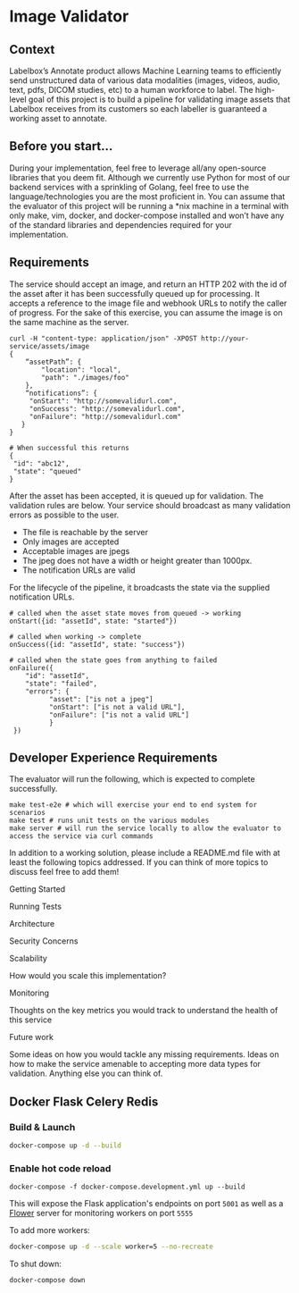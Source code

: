 # Image Validator

## Context

Labelbox’s Annotate product allows Machine Learning teams to efficiently send unstructured data of various data modalities (images, videos, audio, text, pdfs, DICOM studies, etc) to a human workforce to label.
The high-level goal of this project is to build a pipeline for validating image assets that Labelbox receives from its customers so each labeller is guaranteed a working asset to annotate.


## Before you start…

During your implementation, feel free to leverage all/any open-source libraries that you deem fit. 
Although we currently use Python for most of our backend services with a sprinkling of Golang, feel free to use the language/technologies you are the most proficient in. 
You can assume that the evaluator of this project will be running a  *nix machine in a terminal with only make, vim, docker, and docker-compose installed and won’t have any of the standard libraries and dependencies required for your implementation. 

## Requirements

The service should accept an image, and return an HTTP 202 with the id of the asset after it has been successfully queued up for processing.
It accepts a reference to the image file and webhook URLs to notify the caller of progress.
For the sake of this exercise, you can assume the image is on the same machine as the server.

```
curl -H "content-type: application/json" -XPOST http://your-service/assets/image 
{
    “assetPath”: { 
        "location": "local",
        "path": "./images/foo"
    },
    “notifications”: {
     "onStart": "http://somevalidurl.com",
     "onSuccess": "http://somevalidurl.com",
     "onFailure": "http://somevalidurl.com"
   }
}

# When successful this returns
{
 "id": "abc12",
 "state": "queued"
}
```

After the asset has been accepted, it is queued up for validation.
The validation rules are below.
Your service should broadcast as many validation errors as possible to the user.

- The file is reachable by the server
- Only images are accepted
- Acceptable images are jpegs
- The jpeg does not have a width or height greater than 1000px.
- The notification URLs are valid

For the lifecycle of the pipeline, it broadcasts the state via the supplied notification URLs.

```
# called when the asset state moves from queued -> working
onStart({id: "assetId", state: "started"}) 

# called when working -> complete
onSuccess({id: "assetId", state: "success"})

# called when the state goes from anything to failed
onFailure({  
    "id": "assetId",
    "state": "failed",
    "errors": {
          "asset": ["is not a jpeg"]
          "onStart": ["is not a valid URL"],
          "onFailure": ["is not a valid URL"]
          }
 })
```

## Developer Experience Requirements

The evaluator will run the following, which is expected to complete successfully.

```
make test-e2e # which will exercise your end to end system for scenarios
make test # runs unit tests on the various modules
make server # will run the service locally to allow the evaluator to access the service via curl commands
```

In addition to a working solution, please include a README.md file with at least the following topics addressed.
If you can think of more topics to discuss feel free to add them! 

Getting Started


Running Tests


Architecture


Security Concerns


Scalability


How would you scale this implementation?


Monitoring


Thoughts on the key metrics you would track to understand the health of this service


Future work

Some ideas on how you would tackle any missing requirements.
Ideas on how to make the service amenable to accepting more data types for validation.
Anything else you can think of.


## Docker Flask Celery Redis

### Build & Launch

```bash
docker-compose up -d --build
```

### Enable hot code reload

```
docker-compose -f docker-compose.development.yml up --build
```

This will expose the Flask application's endpoints on port `5001` as well as
a [Flower](https://github.com/mher/flower) server for monitoring workers on port `5555`

To add more workers:
```bash
docker-compose up -d --scale worker=5 --no-recreate
```

To shut down:

```bash
docker-compose down
```
